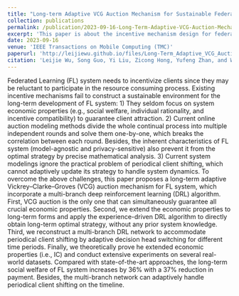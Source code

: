 ```yaml
---
title: "Long-term Adaptive VCG Auction Mechanism for Sustainable Federated Learning with Periodical Client Shifting"
collection: publications
permalink: /publication/2023-09-16-Long-Term-Adaptive-VCG-Auction-Mechanism-for-Sustainable-Federated-Learning-With-Periodical-Client-Shifting
excerpt: 'This paper is about the incentive mechanism design for federated learning.'
date: 2023-09-16
venue: 'IEEE Transactions on Mobile Computing (TMC)'
paperurl: 'http://leijiewu.github.io/files/Long-Term_Adaptive_VCG_Auction_Mechanism_for_Sustainable_Federated_Learning_With_Periodical_Client_Shifting.pdf' 
citation: 'Leijie Wu, Song Guo, Yi Liu, Zicong Hong, Yufeng Zhan, and Wenchao Xu. &quot;Long-term Adaptive VCG Auction Mechanism for Sustainable Federated Learning with Periodical Client Shifting.&quot; <i>IEEE Transactions on Mobile Computing (TMC)</i>. (2023).'
---
```




Federated Learning (FL) system needs to incentivize clients since they may be reluctant to participate in the resource consuming process. Existing incentive mechanisms fail to construct a sustainable environment for the long-term development of FL system: 1) They seldom focus on system economic properties (e.g., social welfare, individual rationality, and incentive compatibility) to guarantee client attraction. 2) Current online auction modeling methods divide the whole continual process into multiple independent rounds and solve them one-by-one, which breaks the correlation between each round. Besides, the inherent characteristics of FL system (model-agnostic and privacy-sensitive) also prevent it from the optimal strategy by precise mathematical analysis. 3) Current system modelings ignore the practical problem of periodical client shifting, which cannot adaptively update its strategy to handle system dynamics. To overcome the above challenges, this paper proposes a long-term adaptive Vickrey–Clarke–Groves (VCG) auction mechanism for FL system, which incorporate a multi-branch deep reinforcement learning (DRL) algorithm. First, VCG auction is the only one that can simultaneously guarantee all crucial economic properties. Second, we extend the economic properties to long-term forms and apply the experience-driven DRL algorithm to directly obtain long-term optimal strategy, without any prior system knowledge. Third, we reconstruct a multi-branch DRL network to accommodate periodical client shifting by adaptive decision head switching for different time periods. Finally, we theoretically prove he extended economic properties (i.e., IC) and conduct extensive experiments on several real-world datasets. Compared with state-of-the-art approaches, the long-term social welfare of FL system increases by 36% with a 37% reduction in payment. Besides, the multi-branch network can adaptively handle periodical client shifting on the timeline.

